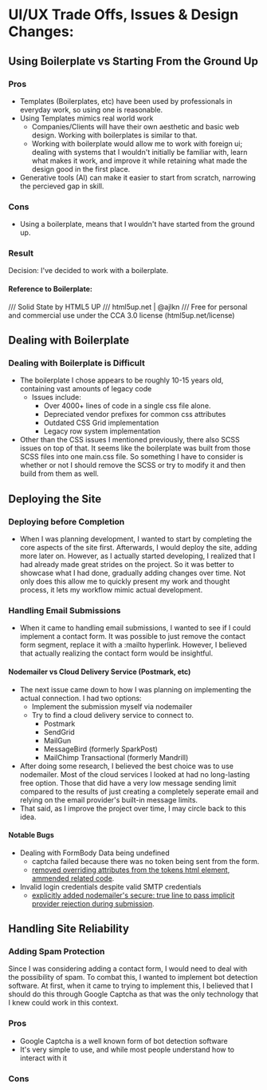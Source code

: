 # UI/UX Trade Offs, Issues & Design Changes:

## Using Boilerplate vs Starting From the Ground Up

### Pros
- Templates (Boilerplates, etc) have been used by professionals in everyday work, so using one is reasonable.
- Using Templates mimics real world work
  - Companies/Clients will have their own aesthetic and basic web design. Working with boilerplates is similar to that.
  - Working with boilerplate would allow me to work with foreign ui; dealing with systems that I wouldn't initially be familiar with, learn what makes it work, and improve it while retaining what made the design good in the first place.
- Generative tools (AI) can make it easier to start from scratch, narrowing the percieved gap in skill.
### Cons
- Using a boilerplate, means that I wouldn't have started from the ground up.
### Result
Decision: I've decided to work with a boilerplate. 


#### Reference to Boilerplate:

/// Solid State by HTML5 UP
/// html5up.net | @ajlkn
/// Free for personal and commercial use under the CCA 3.0 license (html5up.net/license)

## Dealing with Boilerplate
### Dealing with Boilerplate is Difficult
- The boilerplate I chose appears to be roughly 10-15 years old, containing vast amounts of legacy code
  - Issues include:
    - Over 4000+ lines of code in a single css file alone.
    - Depreciated vendor prefixes for common css attributes
    - Outdated CSS Grid implementation
    - Legacy row system implementation
- Other than the CSS issues I mentioned previously, there also SCSS issues on top of that. It seems like the boilerplate was built from those SCSS files into one main.css file. So something I have to consider is whether or not I should remove the SCSS or try to modify it and then build from them as well.

## Deploying the Site
### Deploying before Completion
- When I was planning development, I wanted to start by completing the core aspects of the site first. Afterwards, I would deploy the site, adding more later on. However, as I actually started developing, I realized that I had already made great strides on the project. So it was better to showcase what I had done, gradually adding changes over time. Not only does this allow me to quickly present my work and thought process, it lets my workflow mimic actual development.

### Handling Email Submissions
- When it came to handling email submissions, I wanted to see if I could implement a contact form. It was possible to just remove the contact form segment, replace it with a :mailto hyperlink. However, I believed that actually realizing the contact form would be insightful.
#### Nodemailer vs Cloud Delivery Service (Postmark, etc)
  - The next issue came down to how I was planning on implementing the actual connection. I had two options:
    - Implement the submission myself via nodemailer
    - Try to find a cloud delivery service to connect to.
      - Postmark
      - SendGrid
      - MailGun
      - MessageBird (formerly SparkPost)
      - MailChimp Transactional (formerly Mandrill)
  - After doing some research, I believed the best choice was to use nodemailer. Most of the cloud services I looked at had no long-lasting free option. Those that did have a very low message sending limit compared to the results of just creating a completely seperate email and relying on the email provider's built-in message limits.
  - That said, as I improve the project over time, I may circle back to this idea.
#### Notable Bugs
- Dealing with FormBody Data being undefined
  - captcha failed because there was no token being sent from the form.
  - [removed overriding attributes from the tokens html element, ammended related code](https://github.com/iaketepe/iaketepe/commit/ae755cedbf38bfdc7004069dc64fbcf987e1b4ce).
- Invalid login credentials despite valid SMTP credentials
  - [explicitly added nodemailer's secure: true line to pass implicit provider rejection during submission](https://github.com/iaketepe/iaketepe/commit/4358823ea6a3b6066ad93476bf376b2e7f604662).

## Handling Site Reliability
### Adding Spam Protection
Since I was considering adding a contact form, I would need to deal with the possibility of spam. To combat this, I wanted to implement bot detection software. At first, when it came to trying to implement this, I believed that I should do this through Google Captcha as that was the only technology that I knew could work in this context.

### Pros
- Google Captcha is a well known form of bot detection software
- It's very simple to use, and while most people understand how to interact with it
### Cons





